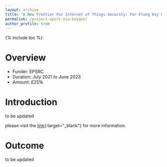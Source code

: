 ```yaml
---
layout: archive
title: "A New Frontier For Internet of Things Security: Far-Flung Key Generation"
permalink: /project-epsrc-nia-keygen/
author_profile: true
---
```

{% include toc %} 

# Overview
* Funder: EPSRC
* Duration: July 2021 to June 2023
* Amount: £251k

# Introduction
to be updated

please visit the [link](https://gow.epsrc.ukri.org/NGBOViewGrant.aspx?GrantRef=EP/V027697/1){:target="_blank"} for more information.

# Outcome
to be updated